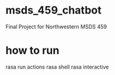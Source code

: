 # msds_459_chatbot
Final Project for Northwestern MSDS 459

# how to run
rasa run actions
rasa shell
rasa interactive